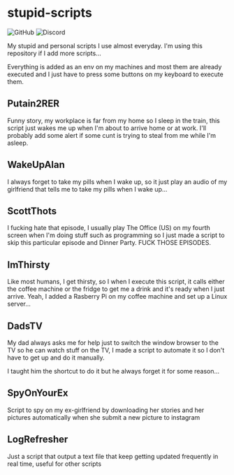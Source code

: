 # stupid-scripts

![GitHub](https://img.shields.io/github/license/yunseok/stupid-scripts.svg)
![Discord](https://img.shields.io/discord/566341020514648076.svg?style=plastic)

My stupid and personal scripts I use almost everyday. I'm using this repository if I add more scripts...

Everything is added as an env on my machines and most them are already executed and I just have to press some buttons on my keyboard to execute them.  

## Putain2RER

Funny story, my workplace is far from my home so I sleep in the train, this script just wakes me up when I'm about to arrive home or at work. I'll probably add some alert if some cunt is trying to steal from me while I'm asleep.

## WakeUpAlan

I always forget to take my pills when I wake up, so it just play an audio of my girlfriend that tells me to take my pills when I wake up...

## ScottThots

I fucking hate that episode, I usually play The Office (US) on my fourth screen when I'm doing stuff such as programming so I just made a script to skip this particular episode and Dinner Party. FUCK THOSE EPISODES.

## ImThirsty

Like most humans, I get thirsty, so I when I execute this script, it calls either the coffee machine or the fridge to get me a drink and it's ready when I just arrive. Yeah, I added a Rasberry Pi on my coffee machine and set up a Linux server...

## DadsTV

My dad always asks me for help just to switch the window browser to the TV so he can watch stuff on the TV, I made a script to automate it so I don't have to get up and do it manually. 

I taught him the shortcut to do it but he always forget it for some reason...

## SpyOnYourEx

Script to spy on my ex-girlfriend by downloading her stories and her pictures automatically when she submit a new picture to instagram

## LogRefresher

Just a script that output a text file that keep getting updated frequently in real time, useful for other scripts